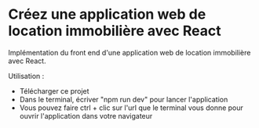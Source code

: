 # Créez une application web de location immobilière avec React

Implémentation du front end d'une application web de location immobilière avec React.

Utilisation :
 - Télécharger ce projet
 - Dans le terminal, écriver "npm run dev" pour lancer l'application
 - Vous pouvez faire ctrl + clic sur l'url que le terminal vous donne pour ouvrir l'application dans votre navigateur
